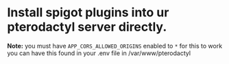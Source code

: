 # Install spigot plugins into ur pterodactyl server directly.
**Note:** 
you must have `APP_CORS_ALLOWED_ORIGINS` enabled to `*` for this to work
you can have this found in your .env file in /var/www/pterodactyl